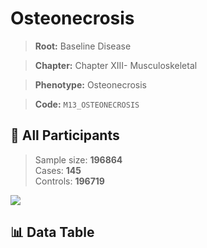 # Osteonecrosis

> **Root:** Baseline Disease  

> **Chapter:** Chapter XIII- Musculoskeletal  

> **Phenotype:** Osteonecrosis  

> **Code:** `M13_OSTEONECROSIS`

## 🧪 All Participants  
> Sample size: **196864**  
> Cases: **145**  
> Controls: **196719**
<img src="/Sensitive/Figures/ALL/Baseline/M13_OSTEONECROSIS.png"/>

## 📊 Data Table
<CsvTableMRF src="/Sensitive/Data/ALL/Baseline/LG_M13_OSTEONECROSIS.csv"/>

